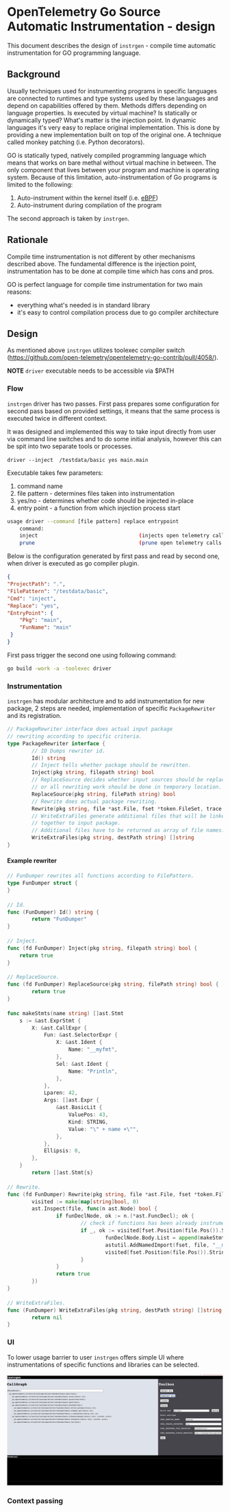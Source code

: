 # OpenTelemetry Go Source Automatic Instrumentation - design

This document describes the design of `instrgen` - compile time automatic instrumentation for GO programming language.

## Background

Usually techniques used for instrumenting programs in specific languages are connected to runtimes and type systems
used by these languages and depend on capabilities offered by them. Methods differs depending on language properties.
Is executed by virtual machine? Is statically or dynamically typed?
What's matter is the injection point.
In dynamic languages it's very easy to replace original implementation. This is done by providing a new
implementation built on top of the original one. A technique called monkey patching (i.e. Python decorators).

GO is statically typed, natively compiled programming language which means that works on bare methal without
virtual machine in between. The only component that lives between your program and machine is operating system.
Because of this limitation, auto-instrumentation of Go programs is limited to the following:

1. Auto-instrument within the kernel itself (i.e. [eBPF](https://ebpf.io/))
2. Auto-instrument during compilation of the program

The second approach is taken by `instrgen`.

## Rationale

Compile time instrumentation is not different by other mechanisms described above.
The fundamental difference is the injection point, instrumentation has to be done 
at compile time which has cons and pros.

GO is perfect language for compile time instrumentation for two main reasons:
- everything what's needed is in standard library
- it's easy to control compilation process due to go compiler architecture

## Design

As mentioned above `instrgen` utilizes toolexec compiler switch (https://github.com/open-telemetry/opentelemetry-go-contrib/pull/4058/).

**NOTE** `driver` executable needs to be accessible via $PATH

### Flow
`instrgen` driver has two passes. First pass prepares some configuration for second pass based on provided settings,
it means that the same process is executed twice in different context.

It was designed and implemented this way to take input directly from user via command line switches and to do some
initial analysis, however this can be spit into two separate tools or processes.

`driver --inject  /testdata/basic yes main.main`

Executable takes few parameters:

1) command name
2) file pattern - determines files taken into instrumentation
3) yes/no - determines whether code should be injected in-place
4) entry point - a function from which injection process start

```sh
usage driver --command [file pattern] replace entrypoint
    command:
	inject                                 (injects open telemetry calls into project code)
	prune                                  (prune open telemetry calls
```

Below is the configuration generated by first pass and read by second one, when
driver is executed as go compiler plugin.

```json
{
"ProjectPath": ".",
"FilePattern": "/testdata/basic",
"Cmd": "inject",
"Replace": "yes",
"EntryPoint": {
    "Pkg": "main",
    "FunName": "main"
 }
}
```

First pass trigger the second one using following command:

```sh
go build -work -a -toolexec driver
```

### Instrumentation

`instrgen` has modular architecture and to add instrumentation for new package, 2 steps are needed,
implementation of specific `PackageRewriter` and its registration.

```go
// PackageRewriter interface does actual input package
// rewriting according to specific criteria.
type PackageRewriter interface {
        // ID Dumps rewriter id.
        Id() string
        // Inject tells whether package should be rewritten.
        Inject(pkg string, filepath string) bool
        // ReplaceSource decides whether input sources should be replaced
        // or all rewriting work should be done in temporary location.
        ReplaceSource(pkg string, filePath string) bool
        // Rewrite does actual package rewriting.
        Rewrite(pkg string, file *ast.File, fset *token.FileSet, trace *os.File)
        // WriteExtraFiles generate additional files that will be linked
        // together to input package.
        // Additional files have to be returned as array of file names.
        WriteExtraFiles(pkg string, destPath string) []string
}
```


#### Example rewriter

```go
// FunDumper rewrites all functions according to FilePattern.
type FunDumper struct {
}

// Id.
func (FunDumper) Id() string {
        return "FunDumper"
}

// Inject.
func (fd FunDumper) Inject(pkg string, filepath string) bool {
	return true
}

// ReplaceSource.
func (fd FunDumper) ReplaceSource(pkg string, filePath string) bool {
        return true
}

func makeStmts(name string) []ast.Stmt
	s := &ast.ExprStmt {
		X: &ast.CallExpr {
			Fun: &ast.SelectorExpr {
				X: &ast.Ident {
					Name: "__myfmt",
				},
				Sel: &ast.Ident {
					Name: "Println",
				},
			},
			Lparen: 42,
			Args: []ast.Expr {
				&ast.BasicLit {
					ValuePos: 43,
					Kind: STRING,
					Value: "\" + name +\"",
				},
			},
			Ellipsis: 0,
		},
	}
        return []ast.Stmt{s}

// Rewrite.
func (fd FunDumper) Rewrite(pkg string, file *ast.File, fset *token.FileSet, trace *os.File) {
        visited := make(map[string]bool, 0)
        ast.Inspect(file, func(n ast.Node) bool {
                if funDeclNode, ok := n.(*ast.FuncDecl); ok {
                        // check if functions has been already instrumented
                        if _, ok := visited[fset.Position(file.Pos()).String()+":"+funDeclNode.Name.Name]; !ok {
                                funDeclNode.Body.List = append(makeStmts(funDeclNode.Name.Name), funDeclNode.Body.List...)
                                astutil.AddNamedImport(fset, file, "__myfmt", "fmt")
                                visited[fset.Position(file.Pos()).String()+":"+funDeclNode.Name.Name] = true
                        }
                }
                return true
        })
}

// WriteExtraFiles.
func (FunDumper) WriteExtraFiles(pkg string, destPath string) []string {
        return nil
}
```

### UI

To lower usage barrier to user `instrgen` offers simple UI where instrumentations of specific functions and libraries
can be selected.

![image info](./instrgen.png)

### Context passing
